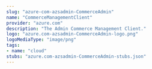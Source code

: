 ```yaml
---
slug: "azure-com-azsadmin-CommerceAdmin"
name: "CommerceManagementClient"
provider: "azure.com"
description: "The Admin Commerce Management Client."
logo: "azure.com-azsadmin-CommerceAdmin-logo.png"
logoMediaType: "image/png"
tags:
- name: "cloud"
stubs: "azure.com-azsadmin-CommerceAdmin-stubs.json"
---
```


